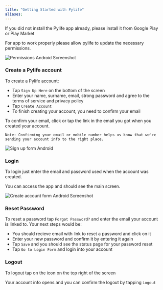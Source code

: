 ```yaml
---
title: "Getting Started with Pylife"
aliases:
---
```


If you did not install the Pylife app already, please install it from Google Play or Play Market

For app to work properly please allow pylife to update the necessary permissions.

![Permissions Android Screenshot](/gitbook/assets/pylife/gettingstarted/permissions_android.jpg)

### Create a Pylife account

To create a Pylife account:

* Tap `Sign Up Here` on the bottom of the screen
* Enter your name, surname, email, strong password and agree to the terms of service and privacy policy
* Tap `Create Account`
* To finish creating your account, you need to confirm your email

To confirm your email, click or tap the link in the email you got when you created your account.

`Note: Confirming your email or mobile number helps us know that we're sending your account info to the right place.`

![Sign up form Android](/gitbook/assets/pylife/signup/signup_android.jpg)

### Login

To login just enter the email and password used when the account was created.

You can access the app and should see the main screen.

![Create account form Android Screenshot](/gitbook/assets/pylife/gettingstarted/main_screen_android.jpg)

### Reset Password

To reset a password tap `Forgot Password?` and enter the email your account is linked to.
Your next steps would be:

* You should recieve email with link to reset a password and click on it
* Enter your new password and confirm it by entering it again
* Tap `Save` and you should see the status page for your password reset
* Tap `Go to Login Form` and login into your account

### Logout

To logout tap on the icon on the top right of the screen

Your account info opens and you can confirm the logout by tapping `Logout`
